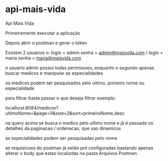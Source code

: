 # api-mais-vida
Api Mais Vida


Primeiramente executar a aplicação 

Depois abrir o postman e gerar o token

Existem 2 usuarios o: login = admin senha = admin@maisvida.com / login = maria senha = maria@maisvida.com 

o usuario admin possui todas permissoes, enquanto o segundo apenas buscar medicos e manipular as especialidades

os medicos podem ser pesquisados pelo ultimo, primeiro nome ou especialidade 

para filtrar basta passar o que deseja filtrar exemplo:

localhost:8084/medicos?ultimoNome=&page=0&size=2&sort=primeiroNome,desc

na query acima se busca o medico pelo ultimo nome e já é passado os detalhes da paginacao / ordenacao, que sao dinamicos 

as especialidades podem ser pesquisadas pelo nome 


as requisicoes do postman já estão pré configuradas bastando apenas alterar o body que estao localizdas na pasta Arquivos Postman







